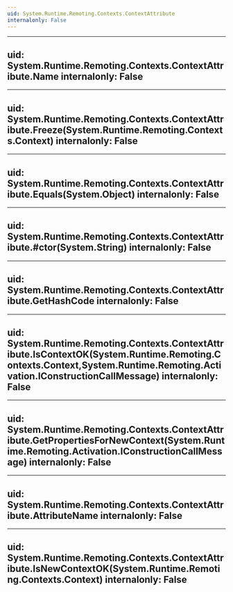 ```yaml
---
uid: System.Runtime.Remoting.Contexts.ContextAttribute
internalonly: False
---
```


---
uid: System.Runtime.Remoting.Contexts.ContextAttribute.Name
internalonly: False
---

---
uid: System.Runtime.Remoting.Contexts.ContextAttribute.Freeze(System.Runtime.Remoting.Contexts.Context)
internalonly: False
---

---
uid: System.Runtime.Remoting.Contexts.ContextAttribute.Equals(System.Object)
internalonly: False
---

---
uid: System.Runtime.Remoting.Contexts.ContextAttribute.#ctor(System.String)
internalonly: False
---

---
uid: System.Runtime.Remoting.Contexts.ContextAttribute.GetHashCode
internalonly: False
---

---
uid: System.Runtime.Remoting.Contexts.ContextAttribute.IsContextOK(System.Runtime.Remoting.Contexts.Context,System.Runtime.Remoting.Activation.IConstructionCallMessage)
internalonly: False
---

---
uid: System.Runtime.Remoting.Contexts.ContextAttribute.GetPropertiesForNewContext(System.Runtime.Remoting.Activation.IConstructionCallMessage)
internalonly: False
---

---
uid: System.Runtime.Remoting.Contexts.ContextAttribute.AttributeName
internalonly: False
---

---
uid: System.Runtime.Remoting.Contexts.ContextAttribute.IsNewContextOK(System.Runtime.Remoting.Contexts.Context)
internalonly: False
---
